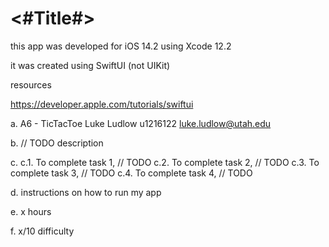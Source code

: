 #  <#Title#>

this app was developed for iOS 14.2 using Xcode 12.2 

it was created using SwiftUI (not UIKit)


resources

https://developer.apple.com/tutorials/swiftui


a.
A6 - TicTacToe
Luke Ludlow
u1216122
luke.ludlow@utah.edu

b.
// TODO description

c.
c.1. To complete task 1, // TODO
c.2. To complete task 2, // TODO
c.3. To complete task 3, // TODO
c.4. To complete task 4, // TODO


d.
instructions on how to run my app

e.
x hours

f.
x/10 difficulty

